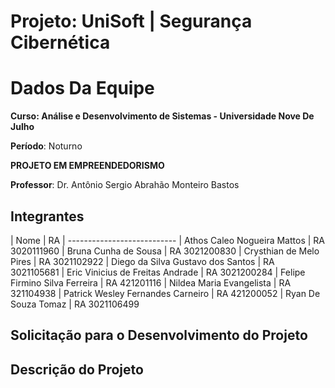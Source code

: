 # Projeto: UniSoft | Segurança Cibernética

# Dados Da Equipe

**Curso: Análise e Desenvolvimento de Sistemas - Universidade Nove De Julho**

**Período**: Noturno

**PROJETO EM EMPREENDEDORISMO**

**Professor**: Dr. Antônio Sergio Abrahão Monteiro Bastos


## Integrantes

|  Nome | RA
| ---------------------------
| Athos Caleo Nogueira Mattos | RA 3020111960
| Bruna Cunha de Sousa | RA 3021200830
| Crysthian de Melo Pires | RA 3021102922
| Diego da Silva Gustavo dos Santos | RA 3021105681
| Eric Vinicius de Freitas Andrade | RA 3021200284
| Felipe Firmino Silva Ferreira | RA 421201116
| Nildea Maria Evangelista | RA 321104938
| Patrick Wesley Fernandes Carneiro | RA 421200052
| Ryan De Souza Tomaz | RA 3021106499



## Solicitação para o Desenvolvimento do Projeto

## Descrição do Projeto
